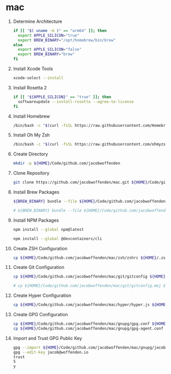 # mac

1. Determine Architecture

    ```bash
    if [[ "$( uname -m )" == "arm64" ]]; then
      export APPLE_SILICON="true"
      export BREW_BINARY="/opt/homebrew/bin/brew"
    else
      export APPLE_SILICON="false"
      export BREW_BINARY="brew"
    fi
    ```

1. Install Xcode Tools

    ```bash
    xcode-select --install
    ```

1. Install Rosetta 2

    ```bash
    if [[ "${APPLE_SILICON}" == "true" ]]; then
      softwareupdate --install-rosetta --agree-to-license
    fi
    ```

1. Install Homebrew

    ```bash
    /bin/bash -c "$(curl -fsSL https://raw.githubusercontent.com/Homebrew/install/HEAD/install.sh)"
    ```

1. Install Oh My Zsh

    ```bash
    /bin/bash -c "$(curl -fsSL https://raw.githubusercontent.com/ohmyzsh/ohmyzsh/master/tools/install.sh)"
    ```

1. Create Directory

    ```bash
    mkdir -p ${HOME}/Code/github.com/jacobwoffenden
    ```

1. Clone Repository

    ```bash
    git clone https://github.com/jacobwoffenden/mac.git ${HOME}/Code/github.com/jacobwoffenden/mac
    ```

1. Install Brew Packages

    ```bash
    ${BREW_BINARY} bundle --file ${HOME}/Code/github.com/jacobwoffenden/mac/Brewfile

    # ${BREW_BINARY} bundle --file ${HOME}/Code/github.com/jacobwoffenden/mac/Brewfile.moj
    ```

1. Install NPM Packages

    ```bash 
    npm install --global npm@latest
    ```

    ```bash
    npm install --global @devcontainers/cli
    ```

1. Create ZSH Configuration

    ```bash
    cp ${HOME}/Code/github.com/jacobwoffenden/mac/zsh/zshrc ${HOME}/.zshrc
    ```

1. Create Git Configuration

    ```bash
    cp ${HOME}/Code/github.com/jacobwoffenden/mac/git/gitconfig ${HOME}/.gitconfig

    # cp ${HOME}/Code/github.com/jacobwoffenden/mac/git/gitconfig.moj ${HOME}/.gitconfig
    ```

1. Create Hyper Configuration

    ```bash
    cp ${HOME}/Code/github.com/jacobwoffenden/mac/hyper/hyper.js ${HOME}/.hyper.js
    ```

1. Create GPG Configuration

    ```bash
    cp ${HOME}/Code/github.com/jacobwoffenden/mac/gnupg/gpg.conf ${HOME}/.gnupg/gpg.conf
    cp ${HOME}/Code/github.com/jacobwoffenden/mac/gnupg/gpg-agent.conf ${HOME}/.gnupg/gpg-agent.conf
    ```

1. Import and Trust GPG Public Key

    ```bash
    gpg --import ${HOME}/Code/github.com/jacobwoffenden/mac/gnupg/jacob@woffenden.io.asc
    gpg --edit-key jacob@woffenden.io
    trust
    5
    y
    ```

